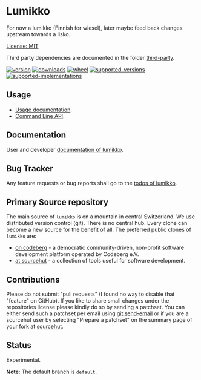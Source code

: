 # Lumikko

For now a lumikko (Finnish for wiesel), later maybe feed back changes upstream towards a lisko.

[License: MIT](https://git.sr.ht/~sthagen/lumikko/tree/default/item/LICENSE)

Third party dependencies are documented in the folder [third-party](docs/third-party/README.md).

[![version](https://img.shields.io/pypi/v/lumikko.svg?style=flat)](https://pypi.python.org/pypi/lumikko/)
[![downloads](https://pepy.tech/badge/lumikko/month)](https://pepy.tech/project/lumikko)
[![wheel](https://img.shields.io/pypi/wheel/lumikko.svg?style=flat)](https://pypi.python.org/pypi/lumikko/)
[![supported-versions](https://img.shields.io/pypi/pyversions/lumikko.svg?style=flat)](https://pypi.python.org/pypi/lumikko/)
[![supported-implementations](https://img.shields.io/pypi/implementation/lumikko.svg?style=flat)](https://pypi.python.org/pypi/lumikko/)

## Usage

* [Usage documentation](https://codes.dilettant.life/docs/lumikko/usage).
* [Command Line API](https://codes.dilettant.life/docs/lumikko/api).

## Documentation

User and developer [documentation of lumikko](https://codes.dilettant.life/docs/lumikko).

## Bug Tracker

Any feature requests or bug reports shall go to the [todos of lumikko](https://todo.sr.ht/~sthagen/lumikko).

## Primary Source repository

The main source of `lumikko` is on a mountain in central Switzerland.
We use distributed version control (git).
There is no central hub.
Every clone can become a new source for the benefit of all.
The preferred public clones of `lumikko` are:

* [on codeberg](https://codeberg.org/sthagen/lumikko) - a democratic community-driven, non-profit software development platform operated by Codeberg e.V.
* [at sourcehut](https://git.sr.ht/~sthagen/lumikko) - a collection of tools useful for software development.

## Contributions

Please do not submit "pull requests" (I found no way to disable that "feature" on GitHub).
If you like to share small changes under the repositories license please kindly do so by sending a patchset.
You can either send such a patchset per email using [git send-email](https://git-send-email.io) or 
if you are a sourcehut user by selecting "Prepare a patchset" on the summary page of your fork at [sourcehut](https://git.sr.ht/).

## Status

Experimental.

**Note**: The default branch is `default`.
